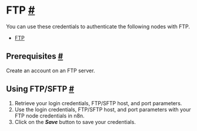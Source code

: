 


 FTP
 [#](#ftp "Permanent link")
=================================



 You can use these credentials to authenticate the following nodes with FTP.
 


* [FTP](/integrations/builtin/core-nodes/n8n-nodes-base.ftp/)



 Prerequisites
 [#](#prerequisites "Permanent link")
-----------------------------------------------------



 Create an account on an FTP server.
 



 Using FTP/SFTP
 [#](#using-ftpsftp "Permanent link")
------------------------------------------------------


1. Retrieve your login credentials, FTP/SFTP host, and port parameters.
2. Use the login credentials, FTP/SFTP host, and port parameters with your FTP node credentials in n8n.
3. Click on the
 ***Save***
 button to save your credentials.




